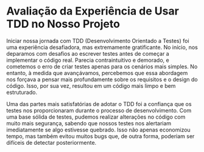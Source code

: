 # Avaliação da Experiência de Usar TDD no Nosso Projeto

Iniciar nossa jornada com TDD (Desenvolvimento Orientado a Testes) foi uma experiência desafiadora, mas extremamente gratificante. No início, nos deparamos com desafios ao escrever testes antes de começar a implementar o código real. Parecia contraintuitivo e demorado, e cometemos o erro de criar testes apenas para os cenários mais simples. No entanto, à medida que avançávamos, percebemos que essa abordagem nos forçava a pensar mais profundamente sobre os requisitos e o design do código. Isso, por sua vez, resultou em um código mais limpo e bem estruturado.

Uma das partes mais satisfatórias de adotar o TDD foi a confiança que os testes nos proporcionaram durante o processo de desenvolvimento. Com uma base sólida de testes, pudemos realizar alterações no código com muito mais segurança, sabendo que nossos testes nos alertariam imediatamente se algo estivesse quebrado. Isso não apenas economizou tempo, mas também evitou muitos bugs que, de outra forma, poderiam ser difíceis de detectar posteriormente.

